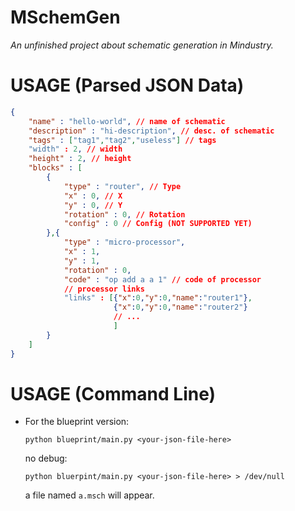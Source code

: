# MSchemGen
_An unfinished project about schematic generation in Mindustry._

# USAGE (Parsed JSON Data)
```json
{
    "name" : "hello-world", // name of schematic
    "description" : "hi-description", // desc. of schematic
    "tags" : ["tag1","tag2","useless"] // tags
    "width" : 2, // width
    "height" : 2, // height
    "blocks" : [
        {
            "type" : "router", // Type
            "x" : 0, // X
            "y" : 0, // Y
            "rotation" : 0, // Rotation
            "config" : 0 // Config (NOT SUPPORTED YET)
        },{
            "type" : "micro-processor",
            "x" : 1,
            "y" : 1,
            "rotation" : 0,
            "code" : "op add a a 1" // code of processor
            // processor links
            "links" : [{"x":0,"y":0,"name":"router1"},
                       {"x":0,"y":0,"name":"router2"}
                       // ...
                       ]
        }
    ]
}
```

# USAGE (Command Line)

* For the blueprint version:
    ```
    python blueprint/main.py <your-json-file-here>
    ```

    no debug:
    ```
    python bluerpint/main.py <your-json-file-here> > /dev/null
    ```

    a file named `a.msch` will appear.
